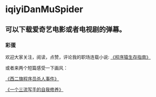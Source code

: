 # iqiyiDanMuSpider

## 可以下载爱奇艺电影或者电视剧的弹幕。

### 彩蛋

欢迎大家关注，阅读，点赞，评论我的职场连载小说: [《程序猿生存指南》](https://www.jianshu.com/nb/19810249)

或者来两个短篇感受一下画风：

[《西二旗程序员杀人事件》](https://www.jianshu.com/p/f9b3c913ee47)

[《一个三流写手的自我修养》](https://www.jianshu.com/p/c3560e738b4f)

